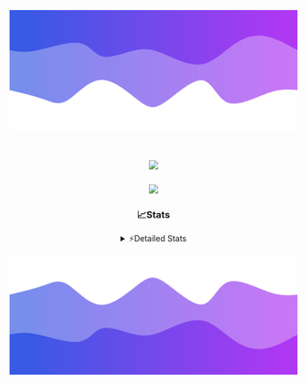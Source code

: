 ![Header](./header.png)
<div align="center">

<h1 align="center">
  <a href="https://git.io/typing-svg">
    <img src="https://readme-typing-svg.herokuapp.com/?lines=Hello,+There!+%F0%9F%91%8B;This+is+chicho.;Owner+on+Ocean;&center=true&size=25">
  </a>
</h1>
  
<p align="center">
  <img src="https://lanyard.cnrad.dev/api/852683595378196480" />
</p>

### 📈Stats
<details>
    <summary> ⚡Detailed Stats</summary>
    <br/>

<!--START_SECTION:waka-->
![Code Time](http://img.shields.io/badge/Code%20Time-666%20hrs%2020%20mins-blue)

![Profile Views](http://img.shields.io/badge/Profile%20Views-1-blue)

**🐱 My GitHub Data** 

> 📦 75.0 kB Used in GitHub's Storage 
 > 
> 🏆 15 Contributions in the Year 2024
 > 
> 🚫 Not Opted to Hire
 > 
> 📜 15 Public Repositories 
 > 
> 🔑 6 Private Repositories 
 > 
**I'm a Night 🦉** 

```text
🌞 Morning                21 commits          █░░░░░░░░░░░░░░░░░░░░░░░░   05.61 % 
🌆 Daytime                44 commits          ███░░░░░░░░░░░░░░░░░░░░░░   11.76 % 
🌃 Evening                163 commits         ███████████░░░░░░░░░░░░░░   43.58 % 
🌙 Night                  146 commits         ██████████░░░░░░░░░░░░░░░   39.04 % 
```
📅 **I'm Most Productive on Tuesday** 

```text
Monday                   23 commits          ██░░░░░░░░░░░░░░░░░░░░░░░   06.15 % 
Tuesday                  102 commits         ███████░░░░░░░░░░░░░░░░░░   27.27 % 
Wednesday                72 commits          █████░░░░░░░░░░░░░░░░░░░░   19.25 % 
Thursday                 51 commits          ███░░░░░░░░░░░░░░░░░░░░░░   13.64 % 
Friday                   41 commits          ███░░░░░░░░░░░░░░░░░░░░░░   10.96 % 
Saturday                 34 commits          ██░░░░░░░░░░░░░░░░░░░░░░░   09.09 % 
Sunday                   51 commits          ███░░░░░░░░░░░░░░░░░░░░░░   13.64 % 
```


📊 **This Week I Spent My Time On** 

```text
🕑︎ Time Zone: America/Argentina/Buenos_Aires

💬 Programming Languages: 
JavaScript               2 hrs 35 mins       ████████████████████░░░░░   81.22 % 
HTML                     20 mins             ███░░░░░░░░░░░░░░░░░░░░░░   10.79 % 
Python                   14 mins             ██░░░░░░░░░░░░░░░░░░░░░░░   07.35 % 
JSON                     0 secs              ░░░░░░░░░░░░░░░░░░░░░░░░░   00.34 % 
Bash                     0 secs              ░░░░░░░░░░░░░░░░░░░░░░░░░   00.20 % 

🔥 Editors: 
VS Code                  3 hrs 11 mins       █████████████████████████   100.00 % 

🐱‍💻 Projects: 
Backend                  2 hrs 38 mins       █████████████████████░░░░   82.69 % 
Unknown Project          30 mins             ████░░░░░░░░░░░░░░░░░░░░░   15.75 % 
bot                      2 mins              ░░░░░░░░░░░░░░░░░░░░░░░░░   01.56 % 

💻 Operating System: 
Windows                  3 hrs 11 mins       █████████████████████████   100.00 % 
```

**I Mostly Code in JavaScript** 

```text
JavaScript               9 repos             ███████░░░░░░░░░░░░░░░░░░   29.03 % 
HTML                     6 repos             █████░░░░░░░░░░░░░░░░░░░░   19.35 % 
C#                       2 repos             ██░░░░░░░░░░░░░░░░░░░░░░░   06.45 % 
SCSS                     1 repo              █░░░░░░░░░░░░░░░░░░░░░░░░   03.23 % 
Batchfile                1 repo              █░░░░░░░░░░░░░░░░░░░░░░░░   03.23 % 
```




 Last Updated on 24/03/2024 00:59:32 UTC
<!--END_SECTION:waka-->
</details>

![Footer](./footer.png)
